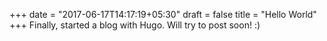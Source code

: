 +++
date = "2017-06-17T14:17:19+05:30"
draft = false
title = "Hello World"
+++
Finally, started a blog with Hugo. Will try to post soon! :)
<!--more-->
# <a>
